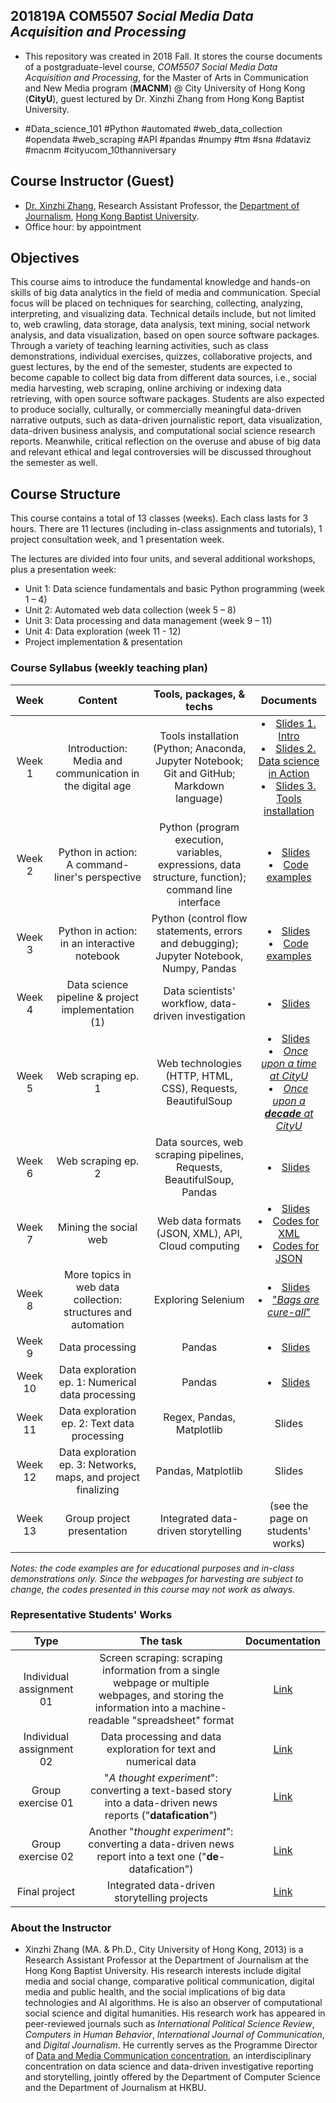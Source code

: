 
## 201819A COM5507 *Social Media Data Acquisition and Processing*

- This repository was created in 2018 Fall. It stores the course documents of a postgraduate-level course, *COM5507 Social Media Data Acquisition and Processing*, for the Master of Arts in Communication and New Media program (**MACNM**) @ City University of Hong Kong (**CityU**), guest lectured by Dr. Xinzhi Zhang from Hong Kong Baptist University.

- #Data_science_101 #Python #automated #web_data_collection #opendata #web_scraping #API #pandas #numpy #tm #sna #dataviz #macnm #cityucom_10thanniversary

## Course Instructor (Guest)
- [Dr. Xinzhi Zhang](http://www.drxinzhizhang.com), Research Assistant Professor, the [Department of Journalism](http://www.jour.hkbu.edu.hk/eng/), [Hong Kong Baptist University](http://www.hkbu.edu.hk).  
- Office hour: by appointment

## Objectives
This course aims to introduce the fundamental knowledge and hands-on skills of big data analytics in the field of media and communication. Special focus will be placed on techniques for searching, collecting, analyzing, interpreting, and visualizing data. Technical details include, but not limited to, web crawling, data storage, data analysis, text mining, social network analysis, and data visualization, based on open source software packages. Through a variety of teaching learning activities, such as class demonstrations, individual exercises, quizzes, collaborative projects, and guest lectures, by the end of the semester, students are expected to become capable to collect big data from different data sources, i.e., social media harvesting, web scraping, online archiving or indexing data retrieving, with open source software packages. Students are also expected to produce socially, culturally, or commercially meaningful data-driven narrative outputs, such as data-driven journalistic report, data visualization, data-driven business analysis, and computational social science research reports. Meanwhile, critical reflection on the overuse and abuse of big data and relevant ethical and legal controversies will be discussed throughout the semester as well.

## Course Structure
This course contains a total of 13 classes (weeks). Each class lasts for 3 hours. There are 11 lectures (including in-class assignments and tutorials), 1 project consultation week, and 1 presentation week.

The lectures are divided into four units, and several additional workshops, plus a presentation week:
- Unit 1: Data science fundamentals and basic Python programming (week 1 – 4)
- Unit 2: Automated web data collection (week 5 – 8)
- Unit 3: Data processing and data management (week 9 – 11)
- Unit 4: Data exploration (week 11 - 12)
- Project implementation & presentation


### Course Syllabus (weekly teaching plan)

| Week | Content | Tools, packages, & techs | Documents|
| :-: | :--: | :-: | :-: |
| Week 1 | Introduction: Media and communication in the digital age|  Tools installation (Python; Anaconda, Jupyter Notebook; Git and GitHub; Markdown language) | <li>[Slides 1. Intro](slides/CityUCOM5507_201819A_Week1a_Intro_GitHub.pdf) <li>[Slides 2. Data science in Action](slides/CityUCOM5507_201819A_Week1b_Action_GitHub.pdf) <li>[Slides 3. Tools installation](slides/CityUCOM5507_201819A_Week1c_Installation_GitHub.pdf) |
| Week 2 | Python in action: A command-liner's perspective | Python (program execution, variables, expressions, data structure, function); command line interface | <li>[Slides](slides/CityUCOM5507_201819A_Week2_PythonCLI_GitHub.pdf) <li>[Code examples](py_codes) |
| Week 3 | Python in action: in an interactive notebook | Python (control flow statements, errors and debugging); Jupyter Notebook, Numpy, Pandas | <li>[Slides](slides/CityUCOM5507_201819A_Week3_PythonNB_GitHub.pdf) <li>[Code examples](py_notebooks) |
| Week 4 | Data science pipeline & project implementation (1) | Data scientists' workflow, data-driven investigation | <li>[Slides](slides/CityUCOM5507_201819A_Week4_Pipeline&Project_GitHub.pdf) |
| Week 5 | Web scraping ep. 1 | Web technologies (HTTP, HTML, CSS), Requests, BeautifulSoup | <li>[Slides](/slides/CityUCOM5507_201819A_Week5_Web_scraping_ep1_GitHub.pdf) <li>[*Once upon a time at CityU*](py_notebooks/webscraping_CityUnews_10years_1.ipynb) <li>[*Once upon a **decade** at CityU*](webscraping_CityUnews_10years_2.ipynb)|
| Week 6 | Web scraping ep. 2 | Data sources, web scraping pipelines, Requests, BeautifulSoup, Pandas | <li>[Slides](slides/CityUCOM5507_201819A_Week6_Web_scraping_ep2_GitHub.pdf) |
| Week 7 | Mining the social web | Web data formats (JSON, XML), API, Cloud computing  | <li>[Slides](slides/CityUCOM5507_201819A_Week7_Social_web_GitHub.pdf) <li>[Codes for XML](py_notebooks/socialweb_01_XML) <li>[Codes for JSON](py_notebooks/socialweb_02_JSON.ipynb) |
| Week 8 | More topics in web data collection: structures and automation | Exploring Selenium | <li>[Slides](slides/CityUCOM5507_201819A_Week8_More_topics_GitHub.pdf) <li>["*Bags are cure-all*"](py_notebooks/selenium04_Selfridges_GitHub) |
| Week 9 | Data processing  | Pandas | <li>[Slides](CityUCOM5507_201819A_Week9_Data_Processing_GitHub.pdf) |
| Week 10 | Data exploration ep. 1: Numerical data processing  | Pandas | <li>[Slides](CityUCOM5507_201819A_Week10_DataEXP_ep1_GitHub.pdf) |
| Week 11 | Data exploration ep. 2: Text data processing | Regex, Pandas, Matplotlib | Slides |
| Week 12 | Data exploration ep. 3: Networks, maps, and project finalizing | Pandas, Matplotlib | Slides |
| Week 13 | Group project presentation | Integrated data-driven storytelling | (see the page on students' works) |


*Notes: the code examples are for educational purposes and in-class demonstrations only. Since the webpages for harvesting are subject to change, the codes presented in this course may not work as always.*

### Representative Students' Works
| Type | The task  | Documentation |
| :-: | :-: | :-: |
| Individual assignment 01 | Screen scraping: scraping information from a single webpage or multiple webpages, and storing the information into a machine-readable "spreadsheet" format | [Link](std_proj/std1_indi01.md) |
| Individual assignment 02 | Data processing and data exploration for text and numerical data | [Link](std_proj/std2_indi02.md) |
| Group exercise 01 | "*A thought experiment*": converting a text-based story into a data-driven news reports ("**datafication**") | [Link](std_proj/std2_group_ex1n2.md) |
| Group exercise 02 | Another "*thought experiment*": converting a data-driven news report into a text one ("**de**-datafication") | [Link](std_proj/std2_group_ex1n2.md) |
| Final project | Integrated data-driven storytelling projects | [Link](std_proj/std3_group_final.md) |


### About the Instructor
- Xinzhi Zhang (MA. & Ph.D., City University of Hong Kong, 2013) is a Research Assistant Professor at the Department of Journalism at the Hong Kong Baptist University. His research interests include digital media and social change, comparative political communication, digital media and public health, and the social implications of big data technologies and AI algorithms. He is also an observer of computational social science and digital humanities. His research work has appeared in peer-reviewed journals such as *International Political Science Review*, *Computers in Human Behavior*, *International Journal of Communication*, and *Digital Journalism*. He currently serves as the Programme Director of [Data and Media Communication concentration](http://bu-dmc.hkbu.edu.hk/), an interdisciplinary concentration on data science and data-driven investigative reporting and storytelling, jointly offered by the Department of Computer Science and the Department of Journalism at HKBU.
